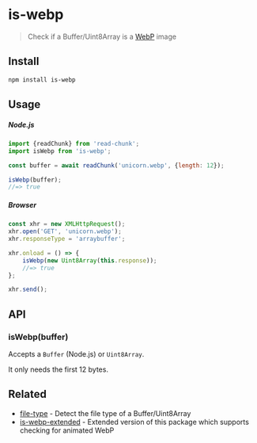 # is-webp

> Check if a Buffer/Uint8Array is a [WebP](https://en.wikipedia.org/wiki/WebP) image

## Install

```sh
npm install is-webp
```

## Usage

##### Node.js

```js
import {readChunk} from 'read-chunk';
import isWebp from 'is-webp';

const buffer = await readChunk('unicorn.webp', {length: 12});

isWebp(buffer);
//=> true
```

##### Browser

```js
const xhr = new XMLHttpRequest();
xhr.open('GET', 'unicorn.webp');
xhr.responseType = 'arraybuffer';

xhr.onload = () => {
	isWebp(new Uint8Array(this.response));
	//=> true
};

xhr.send();
```

## API

### isWebp(buffer)

Accepts a `Buffer` (Node.js) or `Uint8Array`.

It only needs the first 12 bytes.

## Related

- [file-type](https://github.com/sindresorhus/file-type) - Detect the file type of a Buffer/Uint8Array
- [is-webp-extended](https://github.com/mooyoul/is-webp-extended) - Extended version of this package which supports checking for animated WebP
